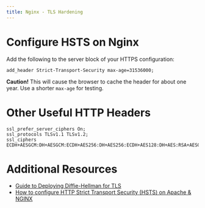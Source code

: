 ```yaml
---
title: Nginx - TLS Hardening
---
```


# Configure HSTS on Nginx

Add the following to the server block of your HTTPS configuration:

```nginx
add_header Strict-Transport-Security max-age=31536000;
```

**Caution!** This will cause the browser to cache the header for about one year. Use a shorter `max-age` for testing.

# Other Useful HTTP Headers

```nginx
ssl_prefer_server_ciphers On;
ssl_protocols TLSv1.1 TLSv1.2;
ssl_ciphers ECDH+AESGCM:DH+AESGCM:ECDH+AES256:DH+AES256:ECDH+AES128:DH+AES:RSA+AESGCM:!RSA+AES:!aNULL:!MD5:!DSS;
```

# Additional Resources
* [Guide to Deploying Diffie-Hellman for TLS](https://weakdh.org/sysadmin.html)
* [How to configure HTTP Strict Transport Security (HSTS) on Apache & NGINX](https://itigloo.com/security/how-to-configure-http-strict-transport-security-hsts-on-apache-nginx/)
